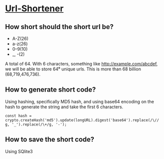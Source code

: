 # [Url-Shortener](https://code.lnmai.com/#/admin/urlshortener)
## How short should the short url be?
- A-Z(26)
- a-z(26)
- 0–9(10)
- _, -(2)

A total of 64. With 6 characters, something like http://example.com/abcdef, we will be able to store 64⁶ unique urls. This is more than 68 billion (68,719,476,736).

## How to generate short code?
Using hashing, specifically MD5 hash, and using base64 encoding on the hash to generate the string and take the first 6 characters.

```const hash = crypto.createHash('md5').update(longURL).digest('base64').replace(/\//g, '_').replace(/\+/g, '-');```

## How to save the short code?
Using SQlite3

